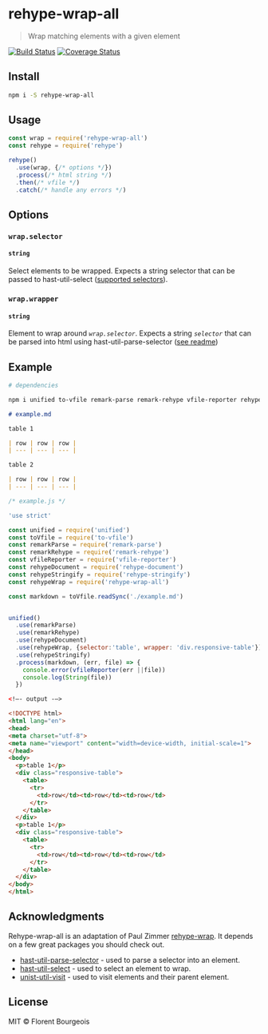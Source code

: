 # rehype-wrap-all

> Wrap matching elements with a given element

[![Build Status](https://travis-ci.org/florentb/rehype-wrap-all.svg?branch=master)](https://travis-ci.org/florentb/rehype-wrap-all)
[![Coverage Status](https://coveralls.io/repos/github/florentb/rehype-wrap-all/badge.svg?branch=master)](https://coveralls.io/github/florentb/rehype-wrap-all?branch=master)

## Install

```sh
npm i -S rehype-wrap-all
```

## Usage

```js
const wrap = require('rehype-wrap-all')
const rehype = require('rehype')

rehype()
  .use(wrap, {/* options */})
  .process(/* html string */)
  .then(/* vfile */)
  .catch(/* handle any errors */)
```

## Options

### `wrap.selector`
#### `string`

Select elements to be wrapped. Expects a string selector that can be passed to hast-util-select ([supported selectors](https://github.com/syntax-tree/hast-util-select/blob/master/readme.md#support)).

### `wrap.wrapper`</h3>
#### `string`

Element to wrap around *`wrap.selector`*. Expects a string *`selector`* that can be parsed into html using hast-util-parse-selector ([see readme](https://github.com/syntax-tree/hast-util-parse-selector/blob/master/readme.md))

## Example

```sh
# dependencies

npm i unified to-vfile remark-parse remark-rehype vfile-reporter rehype-document rehype-stringify remark-wrap-all
```

```md
# example.md

table 1

| row | row | row |
| --- | --- | --- |

table 2

| row | row | row |
| --- | --- | --- |
```

```js
/* example.js */

'use strict'

const unified = require('unified')
const toVfile = require('to-vfile')
const remarkParse = require('remark-parse')
const remarkRehype = require('remark-rehype')
const vfileReporter = require('vfile-reporter')
const rehypeDocument = require('rehype-document')
const rehypeStringify = require('rehype-stringify')
const rehypeWrap = require('rehype-wrap-all')

const markdown = toVfile.readSync('./example.md')


unified()
  .use(remarkParse)
  .use(remarkRehype)
  .use(rehypeDocument)
  .use(rehypeWrap, {selector:'table', wrapper: 'div.responsive-table'})
  .use(rehypeStringify)
  .process(markdown, (err, file) => {
    console.error(vfileReporter(err ||file))
    console.log(String(file))
  })
```

```html
<!—- output -—>

<!DOCTYPE html>
<html lang="en">
<head>
<meta charset="utf-8">
<meta name="viewport" content="width=device-width, initial-scale=1">
</head>
<body>
  <p>table 1</p>
  <div class="responsive-table">
    <table>
      <tr>
        <td>row</td><td>row</td><td>row</td>
      </tr>
    </table>
  </div>
  <p>table 1</p>
  <div class="responsive-table">
    <table>
      <tr>
        <td>row</td><td>row</td><td>row</td>
      </tr>
    </table>
  </div>
</body>
</html>
```

## Acknowledgments

Rehype-wrap-all is an adaptation of Paul Zimmer [rehype-wrap](https://github.com/mrzmmr/rehype-wrap). It depends on a few great packages you should check out. 

- [hast-util-parse-selector](https://github.com/syntax-tree/hast-util-parse-selector) - used to parse a selector into an element. 
- [hast-util-select](https://github.com/syntax-tree/hast-util-select) - used to select an element to wrap. 
- [unist-util-visit](https://github.com/syntax-tree/unist-util-visit) - used to visit elements and their parent element.

## License

MIT &copy; Florent Bourgeois
